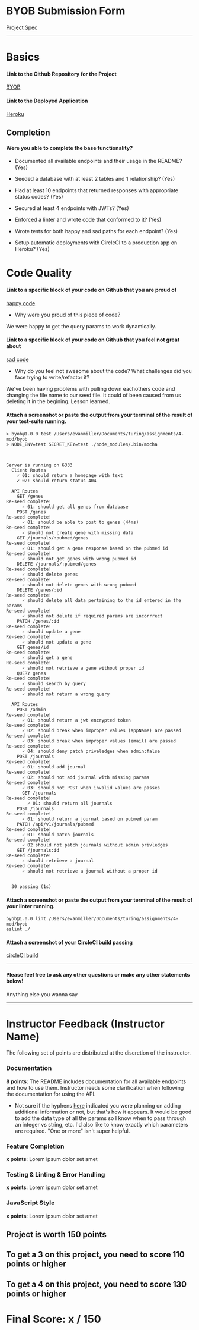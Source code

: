 # BYOB Submission Form

[Project Spec](http://frontend.turing.io/projects/build-your-own-backend.html)

------

# Basics

#### Link to the Github Repository for the Project
[BYOB](https://github.com/EvanSays/byob)

#### Link to the Deployed Application
[Heroku](https://byob-crspr.herokuapp.com/)


## Completion

#### Were you able to complete the base functionality?

* Documented all available endpoints and their usage in the README?
(Yes)

* Seeded a database with at least 2 tables and 1 relationship?
(Yes)

* Had at least 10 endpoints that returned responses with appropriate status codes?
(Yes)

* Secured at least 4 endpoints with JWTs?
(Yes)

* Enforced a linter and wrote code that conformed to it?
(Yes)

* Wrote tests for both happy and sad paths for each endpoint?
(Yes)

* Setup automatic deployments with CircleCI to a production app on Heroku?
(Yes)

# Code Quality

#### Link to a specific block of your code on Github that you are proud of
[happy code](https://github.com/EvanSays/byob/blob/master/server/server.js#L60)

* Why were you proud of this piece of code?

We were happy to get the query params to work dynamically.

#### Link to a specific block of your code on Github that you feel not great about
[sad code](https://github.com/EvanSays/byob/blob/master/db/seeds/dev/crisprseed.js)


* Why do you feel not awesome about the code? What challenges did you face trying to write/refactor it?

We've been having problems with pulling down eachothers code and changing the file name to our seed file. It could of been caused from us deleting it in the begining. Lesson learned.

#### Attach a screenshot or paste the output from your terminal of the result of your test-suite running.


```
> byob@1.0.0 test /Users/evanmiller/Documents/turing/assignments/4-mod/byob
> NODE_ENV=test SECRET_KEY=test ./node_modules/.bin/mocha



Server is running on 6333
  Client Routes
    ✓ 01: should return a homepage with text
    ✓ 02: should return status 404

  API Routes
    GET /genes
Re-seed complete!
      ✓ 01: should get all genes from database
    POST /genes
Re-seed complete!
      ✓ 01: should be able to post to genes (44ms)
Re-seed complete!
      ✓ should not create gene with missing data
    GET /journals/:pubmed/genes
Re-seed complete!
      ✓ 01: should get a gene response based on the pubmed id
Re-seed complete!
      ✓ should not get genes with wrong pubmed id
    DELETE /journals/:pubmed/genes
Re-seed complete!
      ✓ should delete genes
Re-seed complete!
      ✓ should not delete genes with wrong pubmed
    DELETE /genes/:id
Re-seed complete!
      ✓ should delete all data pertaining to the id entered in the params
Re-seed complete!
      ✓ should not delete if required params are incorrrect
    PATCH /genes/:id
Re-seed complete!
      ✓ should update a gene
Re-seed complete!
      ✓ should not update a gene
    GET genes/id
Re-seed complete!
      ✓ should get a gene
Re-seed complete!
      ✓ should not retrieve a gene without proper id
    QUERY genes
Re-seed complete!
      ✓ should search by query
Re-seed complete!
      ✓ should not return a wrong query

  API Routes
    POST /admin
Re-seed complete!
      ✓ 01: should return a jwt encrypted token
Re-seed complete!
      ✓ 02: should break when improper values (appName) are passed
Re-seed complete!
      ✓ 03: should break when improper values (email) are passed
Re-seed complete!
      ✓ 04: should deny patch priveledges when admin:false
    POST /journals
Re-seed complete!
      ✓ 01: should add journal
Re-seed complete!
      ✓ 02: should not add journal with missing params
Re-seed complete!
      ✓ 03: should not POST when invalid values are passes
      GET /journals
Re-seed complete!
        ✓ 01: should return all journals
    POST /journals
Re-seed complete!
      ✓ 01: should return a journal based on pubmed param
    PATCH /api/v1/journals/pubmed
Re-seed complete!
      ✓ 01: should patch journals
Re-seed complete!
      ✓ 02 should not patch journals without admin privledges
    GET /journals:id
Re-seed complete!
      ✓ should retrieve a journal
Re-seed complete!
      ✓ should not retrieve a journal without a proper id


  30 passing (1s)
```

#### Attach a screenshot or paste the output from your terminal of the result of your linter running.


```
byob@1.0.0 lint /Users/evanmiller/Documents/turing/assignments/4-mod/byob
eslint ./

```

#### Attach a screenshot of your CircleCI build passing

[circleCI build](https://www.dropbox.com/s/c43xwofr3dor78y/Screenshot%202017-08-27%2017.16.29.png?dl=1)

-----

#### Please feel free to ask any other questions or make any other statements below!

Anything else you wanna say

-----


# Instructor Feedback (Instructor Name)

The following set of points are distributed at the discretion of the instructor.

### Documentation

**8 points**: The README includes documentation for all available endpoints and how to use them. Instructor needs some clarification when following the documentation for using the API.

* Not sure if the hyphens [here](https://github.com/EvanSays/byob/blob/master/docs/GET_genes_id.md#parameters) indicated you were planning on adding additional information or not, but that's how it appears. It would be good to add the data type of all the params so I know when to pass through an integer vs string, etc. I'd also like to know exactly which parameters are required. "One or more" isn't super helpful.

### Feature Completion

**x points**: Lorem ipsum dolor set amet

### Testing & Linting & Error Handling

**x points**: Lorem ipsum dolor set amet

### JavaScript Style

**x points**: Lorem ipsum dolor set amet


## Project is worth 150 points

## To get a 3 on this project, you need to score 110 points or higher
## To get a 4 on this project, you need to score 130 points or higher

# Final Score: x / 150